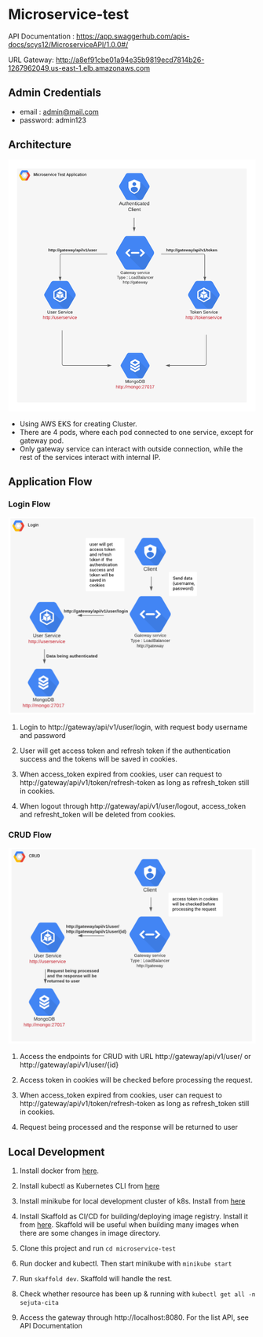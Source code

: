 # Microservice-test

API Documentation : https://app.swaggerhub.com/apis-docs/scys12/MicroserviceAPI/1.0.0#/

URL Gateway: http://a8ef91cbe01a94e35b9819ecd7814b26-1267962049.us-east-1.elb.amazonaws.com

## Admin Credentials

- email : admin@mail.com
- password: admin123

## Architecture

![Software Architecture](./doc/arch.png)

- Using AWS EKS for creating Cluster.
- There are 4 pods, where each pod connected to one service, except for gateway pod.
- Only gateway service can interact with outside connection, while the rest of the services interact with internal IP.

## Application Flow

### Login Flow

![Login Flow](./doc/login.png)

1. Login to http://gateway/api/v1/user/login, with request body username and password

2. User will get access token and refresh token if the authentication success and the tokens will be saved in cookies.

3. When access_token expired from cookies, user can request to http://gateway/api/v1/token/refresh-token as long as refresh_token still in cookies.

4. When logout through http://gateway/api/v1/user/logout, access_token and refresht_token will be deleted from cookies.

### CRUD Flow

![CRUD Flow](./doc/crud.png)

1. Access the endpoints for CRUD with URL http://gateway/api/v1/user/ or http://gateway/api/v1/user/{id}

2. Access token in cookies will be checked before processing the request.

3. When access_token expired from cookies, user can request to http://gateway/api/v1/token/refresh-token as long as refresh_token still in cookies.

4. Request being processed and the response will be returned to user

## Local Development

1. Install docker from [here](https://docs.docker.com/get-docker/).

2. Install kubectl as Kubernetes CLI from [here](https://kubernetes.io/docs/tasks/tools/)

3. Install minikube for local development cluster of k8s. Install from [here](https://minikube.sigs.k8s.io/docs/start/)

4. Install Skaffold as CI/CD for building/deploying image registry. Install it from [here](https://skaffold.dev/). Skaffold will be useful when building many images when there are some changes in image directory.

5. Clone this project and run `cd microservice-test`

6. Run docker and kubectl. Then start minikube with `minikube start`

7. Run `skaffold dev`. Skaffold will handle the rest.

8. Check whether resource has been up & running with `kubectl get all -n sejuta-cita`

9. Access the gateway through http://localhost:8080. For the list API, see API Documentation
